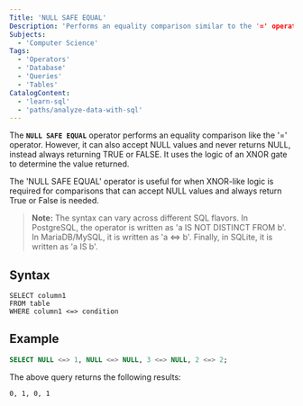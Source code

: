 ```yaml
---
Title: 'NULL SAFE EQUAL'
Description: 'Performs an equality comparison similar to the '=' operator, using the logic of an XNOR gate. Can accept NULL and ensures comparisons involving NULL do not result in NULL.'
Subjects: 
  - 'Computer Science'
Tags:
  - 'Operators' 
  - 'Database'
  - 'Queries'
  - 'Tables'
CatalogContent: 
  - 'learn-sql'
  - 'paths/analyze-data-with-sql'
---
```


The **`NULL SAFE EQUAL`** operator performs an equality comparison like the '=' operator. However, it can also accept NULL values and never returns NULL, instead always returning TRUE or FALSE. It uses the logic of an XNOR gate to determine the value returned.

The 'NULL SAFE EQUAL' operator is useful for when XNOR-like logic is required for comparisons that can accept NULL values and always return True or False is needed.

> **Note:** The syntax can vary across different SQL flavors. In PostgreSQL, the operator is written as 'a IS NOT DISTINCT FROM b'. In MariaDB/MySQL, it is written as 'a <=> b'. Finally, in SQLite, it is written as 'a IS b'.

## Syntax

```pseudo
SELECT column1
FROM table
WHERE column1 <=> condition
```

## Example

```sql
SELECT NULL <=> 1, NULL <=> NULL, 3 <=> NULL, 2 <=> 2;
```

The above query returns the following results:

```shell
0, 1, 0, 1
```

